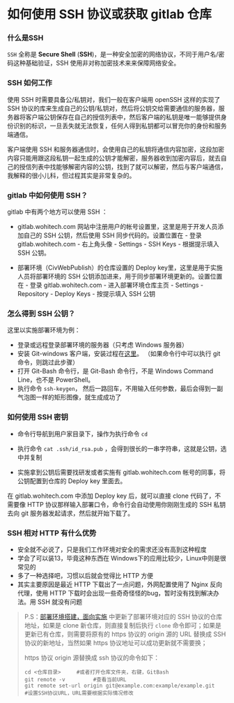 # 如何使用 SSH 协议或获取 gitlab 仓库

### 什么是SSH

`SSH` 全称是 **Secure Shell** (**SSH**)，是一种安全加密的网络协议，不同于用户名/密码这种基础验证，SSH 使用非对称加密技术来来保障网络安全。

### SSH 如何工作

使用 SSH 时需要具备公/私钥对，我们一般在客户端用 openSSH 这样的实现了 SSH 协议的库来生成自己的公钥/私钥对，然后将公钥交给需要通信的服务器，服务器将客户端公钥保存在自己的授信列表中，然后客户端的私钥是唯一能够提供身份识别的标识，一旦丢失就无法恢复，任何人得到私钥都可以冒充你的身份和服务端通信。

客户端使用 SSH 和服务器通信时，会使用自己的私钥将通信内容加密，这段加密内容只能用跟这段私钥一起生成的公钥才能解密，服务器收到加密内容后，就去自己的授信列表中找能够解密内容的公钥，找到了就可以解密，然后与客户端通信，我解释的很小儿科，但过程其实是非常复杂的。

### gitlab 中如何使用 SSH？

gitlab 中有两个地方可以使用 SSH ：

- gitlab.wohitech.com 网站中注册用户的帐号设置里，这里是用于开发人员添加自己的 SSH 公钥，然后使用 SSH 同步代码的。设置位置在 - 登录gitlab.wohitech.com - 右上角头像 - Settings - SSH Keys - 根据提示填入 SSH 公钥。

- 部署环境（CivWebPublish）的仓库设置的 Deploy key里，这里是用于实施人员将部署环境的 SSH 公钥添加进来，用于同步部署环境更新的。设置位置在 - 登录 gitlab.wohitech.com - 进入部署环境仓库主页 - Settings - Repository - Deploy Keys - 按提示填入 SSH 公钥

### 怎么得到 SSH 公钥？

这里以实施部署环境为例：

- 登录或远程登录部署环境的服务器（只考虑 Windows 服务器）
- 安装 Git-windows 客户端，安装过程在[这里](https://gitlab.wohitech.com/wangjinbo/Svn-to-Git/blob/master/doc/FromSVNToGit/InstallGitWindows.md)。 （如果命令行中可以执行 git 命令，则跳过此步骤）
- 打开 Git-Bash 命令行，是 Git-Bash 命令行，不是 Windows Command Line，也不是 PowerShell。
- 执行命令 `ssh-keygen`， 然后一路回车，不用输入任何参数，最后会得到一副气泡图一样的矩形图像，就生成成功了

### 如何使用 SSH 密钥

- 命令行导航到用户家目录下，操作为执行命令 `cd` 

- 执行命令 `cat .ssh/id_rsa.pub` ，会得到很长的一串字符串，这就是公钥，选中并复制
- 实施拿到公钥后需要找研发或者实施有 gitlab.wohitech.com 帐号的同事，将公钥配置到仓库的 Deploy key 里面去。

在 gitlab.wohitech.com 中添加 Deploy key 后，就可以直接 clone 代码了，不需要像 HTTP 协议那样输入部署口令，命令行会自动使用你刚刚生成的 SSH 私钥去向 git 服务器发起请求，然后就开始下载了。

### SSH 相对 HTTP 有什么优势

- 安全就不必说了，只是我们工作环境对安全的需求还没有高到这种程度
- 学会了可以装13，毕竟这种东西在 Windows下的应用比较少，Linux中则是很常见的
- 多了一种选择吧，习惯以后就会觉得比 HTTP 方便
- 其实主要原因是最近 HTTP 下载出了一点问题，外网配置使用了 Nginx 反向代理，使用 HTTP 下载时会出现一些奇奇怪怪的bug，暂时没有找到解决办法。用 SSH 就没有问题



> P.S：[部署环境搭建，面向实施](https://gitlab.wohitech.com/wangjinbo/Svn-to-Git/blob/master/doc/%E9%83%A8%E7%BD%B2%E7%8E%AF%E5%A2%83%E6%90%AD%E5%BB%BA--%E9%9D%A2%E5%90%91%E5%AE%9E%E6%96%BD.md#%E6%9B%B4%E6%96%B0-2018-12-05-gitlab-%E4%BD%BF%E7%94%A8-ssh-%E5%8D%8F%E8%AE%AE) 中更新了部署环境对应的 SSH 协议的仓库地址，如果是 clone 新仓库，则直接复制后执行 `clone` 命令即可；如果是更新已有仓库，则需要将原有的 https 协议的 origin 源的 URL 替换成 SSH 协议的新地址，当然如果 https 协议地址可以成功更新就不需要换；
>
> https 协议 origin 源替换成 ssh 协议的命令如下：
>
> ``` shell
> cd <仓库目录>		#或者打开仓库文件夹，右键，GitBash
> git remote -v 		#查看当前URL
> git remote set-url origin git@example.com:example/example.git		#设置SSH协议URL，URL需要根据实际情况修改
> ```
>